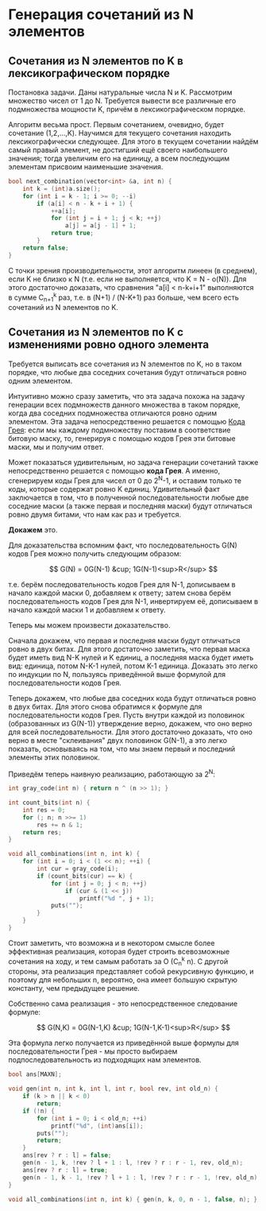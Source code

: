 # Генерация сочетаний из N элементов

## Сочетания из N элементов по K в лексикографическом порядке

Постановка задачи. Даны натуральные числа N и K. Рассмотрим множество чисел от 1 до N. Требуется вывести все различные его подмножества мощности K, причём в лексикографическом порядке.

Алгоритм весьма прост. Первым сочетанием, очевидно, будет сочетание (1,2,...,K). Научимся для текущего сочетания находить лексикографически следующее. Для этого в текущем сочетании найдём самый правый элемент, не достигший ещё своего наибольшего значения; тогда увеличим его на единицу, а всем последующим элементам присвоим наименьшие значения.

<!--- TODO: specify code snippet id -->
``` cpp
bool next_combination(vector<int> &a, int n) {
    int k = (int)a.size();
    for (int i = k - 1; i >= 0; --i)
        if (a[i] < n - k + i + 1) {
            ++a[i];
            for (int j = i + 1; j < k; ++j)
                a[j] = a[j - 1] + 1;
            return true;
        }
    return false;
}
```
С точки зрения производительности, этот алгоритм линеен (в среднем), если K не близко к N (т.е. если не выполняется, что K = N - o(N)). Для этого достаточно доказать, что сравнения "a[i] < n-k+i+1" выполняются в сумме C<sub>n+1</sub><sup>k</sup> раз, т.е. в (N+1) / (N-K+1) раз больше, чем всего есть сочетаний из N элементов по K.

## Сочетания из N элементов по K с изменениями ровно одного элемента

Требуется выписать все сочетания из N элементов по K, но в таком порядке, что любые два соседних сочетания будут отличаться ровно одним элементом.

Интуитивно можно сразу заметить, что эта задача похожа на задачу генерации всех подмножеств данного множества в таком порядке, когда два соседних подмножества отличаются ровно одним элементом. Эта задача непосредственно решается с помощью [Кода Грея](gray_code): если мы каждому подмножеству поставим в соответствие битовую маску, то, генерируя с помощью кодов Грея эти битовые маски, мы и получим ответ.

Может показаться удивительным, но задача генерации сочетаний также непосредственно решается с помощью **кода Грея**. А именно, сгенерируем коды Грея для чисел от 0 до 2<sup>N</sup>-1, и оставим только те коды, которые содержат ровно K единиц. Удивительный факт заключается в том, что в полученной последовательности любые две соседние маски (а также первая и последняя маски) будут отличаться ровно двумя битами, что нам как раз и требуется.

**Докажем** это.

Для доказательства вспомним факт, что последовательность G(N) кодов Грея можно получить следующим образом:

$$
G(N) = 0G(N-1) &cup; 1G(N-1)<sup>R</sup>
$$

т.е. берём последовательность кодов Грея для N-1, дописываем в начало каждой маски 0, добавляем к ответу; затем снова берём последовательность кодов Грея для N-1, инвертируем её, дописываем в начало каждой маски 1 и добавляем к ответу.

Теперь мы можем произвести доказательство.

Сначала докажем, что первая и последняя маски будут отличаться ровно в двух битах. Для этого достаточно заметить, что первая маска будет иметь вид N-K нулей и K единиц, а последняя маска будет иметь вид: единица, потом N-K-1 нулей, потом K-1 единица. Доказать это легко по индукции по N, пользуясь приведённой выше формулой для последовательности кодов Грея.

Теперь докажем, что любые два соседних кода будут отличаться ровно в двух битах. Для этого снова обратимся к формуле для последовательности кодов Грея. Пусть внутри каждой из половинок (образованных из G(N-1)) утверждение верно, докажем, что оно верно для всей последовательности. Для этого достаточно доказать, что оно верно в месте "склеивания" двух половинок G(N-1), а это легко показать, основываясь на том, что мы знаем первый и последний элементы этих половинок.

Приведём теперь наивную реализацию, работающую за 2<sup>N</sup>:

<!--- TODO: specify code snippet id -->
``` cpp
int gray_code(int n) { return n ^ (n >> 1); }

int count_bits(int n) {
    int res = 0;
    for (; n; n >>= 1)
        res += n & 1;
    return res;
}

void all_combinations(int n, int k) {
    for (int i = 0; i < (1 << n); ++i) {
        int cur = gray_code(i);
        if (count_bits(cur) == k) {
            for (int j = 0; j < n; ++j)
                if (cur & (1 << j))
                    printf("%d ", j + 1);
            puts("");
        }
    }
}
```
Стоит заметить, что возможна и в некотором смысле более эффективная реализация, которая будет строить всевозможные сочетания на ходу, и тем самым работать за O (C<sub>n</sub><sup>k</sup> n). С другой стороны, эта реализация представляет собой рекурсивную функцию, и поэтому для небольших n, вероятно, она имеет большую скрытую константу, чем предыдущее решение.

Собственно сама реализация - это непосредственное следование формуле:

$$
G(N,K) = 0G(N-1,K) &cup; 1G(N-1,K-1)<sup>R</sup>
$$

Эта формула легко получается из приведённой выше формулы для последовательности Грея - мы просто выбираем подпоследовательность из подходящих нам элементов.

<!--- TODO: specify code snippet id -->
``` cpp
bool ans[MAXN];

void gen(int n, int k, int l, int r, bool rev, int old_n) {
    if (k > n || k < 0)
        return;
    if (!n) {
        for (int i = 0; i < old_n; ++i)
            printf("%d", (int)ans[i]);
        puts("");
        return;
    }
    ans[rev ? r : l] = false;
    gen(n - 1, k, !rev ? l + 1 : l, !rev ? r : r - 1, rev, old_n);
    ans[rev ? r : l] = true;
    gen(n - 1, k - 1, !rev ? l + 1 : l, !rev ? r : r - 1, !rev, old_n);
}

void all_combinations(int n, int k) { gen(n, k, 0, n - 1, false, n); }
```
